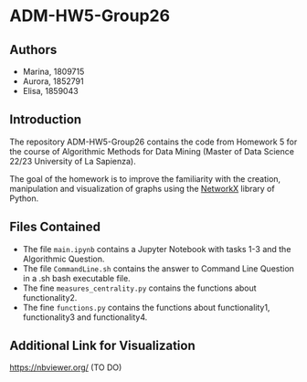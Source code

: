 # ADM-HW5-Group26

## Authors

<ul>
  <li>Marina, 1809715</li>
  <li>Aurora, 1852791</li>
  <li>Elisa, 1859043</li>
</ul>


## Introduction

The repository ADM-HW5-Group26 contains the code from Homework 5 for the course of Algorithmic Methods for Data Mining (Master of Data Science 22/23 University of La Sapienza). 

The goal of the homework is to improve the familiarity with the creation, manipulation and visualization of graphs using the [NetworkX](https://networkx.org/) library of Python.

## Files Contained

* The file `main.ipynb` contains a Jupyter Notebook with tasks 1-3 and the Algorithmic Question.
* The file `CommandLine.sh` contains the answer to Command Line Question in a .sh bash executable file.
* The fine `measures_centrality.py` contains the functions about functionality2.
* The fine `functions.py` contains the functions about functionality1, functionality3 and functionality4.

## Additional Link for Visualization 

https://nbviewer.org/ (TO DO)
